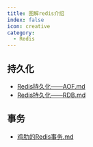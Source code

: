 ```yaml
---
title: 图解redis介绍
index: false
icon: creative
category:
  - Redis
---
```


## 持久化

- [Redis持久化——AOF.md](Redis持久化——AOF.md.md)
- [Redis持久化——RDB.md](Redis持久化——RDB.md.md)

## 事务
- [鸡肋的Redis事务.md](鸡肋的Redis事务.md.md)
